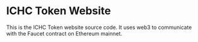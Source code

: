 # ICHC Token Website
This is the ICHC Token website source code. It uses web3 to communicate with the Faucet contract on Ethereum mainnet.
